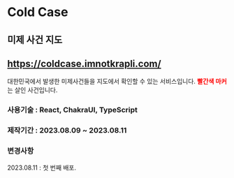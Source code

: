 # Cold Case

## 미제 사건 지도

## https://coldcase.imnotkrapli.com/

대한민국에서 발생한 미제사건들을 지도에서 확인할 수 있는 서비스입니다.
<span style="color:red;">**빨간색 마커**</span>는 살인 사건입니다.

### 사용기술 : React, ChakraUI, TypeScript

### 제작기간 : 2023.08.09 ~ 2023.08.11

### 변경사항

2023.08.11 : 첫 번째 배포.
